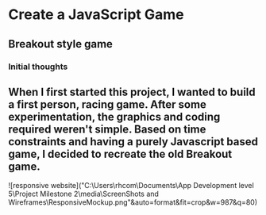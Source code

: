 # Create a JavaScript Game
## Breakout style game
### Initial thoughts
When I first started this project, I wanted to build a first person, racing game.  After some experimentation, the graphics and coding required weren't simple.
Based on time constraints and having a purely Javascript based game, I decided to recreate the old Breakout game.
---

![responsive website]("C:\Users\rhcom\Documents\App Development level 5\Project Milestone 2\media\ScreenShots and Wireframes\ResponsiveMockup.png"&auto=format&fit=crop&w=987&q=80)
